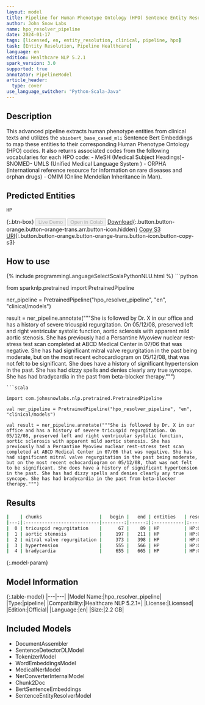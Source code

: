 ```yaml
---
layout: model
title: Pipeline for Human Phenotype Ontology (HPO) Sentence Entity Resolver
author: John Snow Labs
name: hpo_resolver_pipeline
date: 2024-01-17
tags: [licensed, en, entity_resolution, clinical, pipeline, hpo]
task: [Entity Resolution, Pipeline Healthcare]
language: en
edition: Healthcare NLP 5.2.1
spark_version: 3.0
supported: true
annotator: PipelineModel
article_header:
  type: cover
use_language_switcher: "Python-Scala-Java"
---
```


## Description

This advanced pipeline extracts human phenotype entities from clinical texts and utilizes the `sbiobert_base_cased_mli` Sentence Bert Embeddings to map these entities to their corresponding Human Phenotype Ontology (HPO) codes. It also returns associated codes from the following vocabularies for each HPO code: - MeSH (Medical Subject Headings)- SNOMED- UMLS (Unified Medical Language System ) - ORPHA (international reference resource for information on rare diseases and orphan drugs) - OMIM (Online Mendelian Inheritance in Man).

## Predicted Entities

`HP`

{:.btn-box}
<button class="button button-orange" disabled>Live Demo</button>
<button class="button button-orange" disabled>Open in Colab</button>
[Download](https://s3.amazonaws.com/auxdata.johnsnowlabs.com/clinical/models/hpo_resolver_pipeline_en_5.2.1_3.0_1705513067470.zip){:.button.button-orange.button-orange-trans.arr.button-icon.hidden}
[Copy S3 URI](s3://auxdata.johnsnowlabs.com/clinical/models/hpo_resolver_pipeline_en_5.2.1_3.0_1705513067470.zip){:.button.button-orange.button-orange-trans.button-icon.button-copy-s3}

## How to use



<div class="tabs-box" markdown="1">
{% include programmingLanguageSelectScalaPythonNLU.html %}
```python

from sparknlp.pretrained import PretrainedPipeline

ner_pipeline = PretrainedPipeline("hpo_resolver_pipeline", "en", "clinical/models")

result = ner_pipeline.annotate("""She is followed by Dr. X in our office and has a history of severe tricuspid regurgitation. On 05/12/08, preserved left and right ventricular systolic function, aortic sclerosis with apparent mild aortic stenosis. She has previously had a Persantine Myoview nuclear rest-stress test scan completed at ABCD Medical Center in 07/06 that was negative. She has had significant mitral valve regurgitation in the past being moderate, but on the most recent echocardiogram on 05/12/08, that was not felt to be significant. She does have a history of significant hypertension in the past. She has had dizzy spells and denies clearly any true syncope. She has had bradycardia in the past from beta-blocker therapy.""")

```
```scala

import com.johnsnowlabs.nlp.pretrained.PretrainedPipeline

val ner_pipeline = PretrainedPipeline("hpo_resolver_pipeline", "en", "clinical/models")

val result = ner_pipeline.annotate("""She is followed by Dr. X in our office and has a history of severe tricuspid regurgitation. On 05/12/08, preserved left and right ventricular systolic function, aortic sclerosis with apparent mild aortic stenosis. She has previously had a Persantine Myoview nuclear rest-stress test scan completed at ABCD Medical Center in 07/06 that was negative. She has had significant mitral valve regurgitation in the past being moderate, but on the most recent echocardiogram on 05/12/08, that was not felt to be significant. She does have a history of significant hypertension in the past. She has had dizzy spells and denies clearly any true syncope. She has had bradycardia in the past from beta-blocker therapy.""")

```
</div>

## Results

```bash
|    | chunks                     |   begin |   end | entities   | resolutions   | description                | all_codes                                                                                                                                                                                                                                                                                                                                                                                                                                                                                                                                                                                                                                                                                                                                                                                                                                                                                                                                                 |
|---:|:---------------------------|--------:|------:|:-----------|:--------------|:---------------------------|:----------------------------------------------------------------------------------------------------------------------------------------------------------------------------------------------------------------------------------------------------------------------------------------------------------------------------------------------------------------------------------------------------------------------------------------------------------------------------------------------------------------------------------------------------------------------------------------------------------------------------------------------------------------------------------------------------------------------------------------------------------------------------------------------------------------------------------------------------------------------------------------------------------------------------------------------------------|
|  0 | tricuspid regurgitation    |      67 |    89 | HP         | HP:0005180    | tricuspid regurgitation    | MSH:D014262||SNOMED:111287006||UMLS:C0040961||ORPHA:228410:::MSH:D014264||SNOMED:49915006||UMLS:C0040963||ORPHA:391641:::MSH:D014263||SNOMED:253383003||UMLS:C0040962||ORPHA:1101:::UMLS:C4025753||ORPHA:1759:::UMLS:C4255215||ORPHA:1724::::::MSH:D018785||SNOMED:253455004,63042009||UMLS:C0243002||ORPHA:391641::::::::::::UMLS:C4023292||ORPHA:1880:::MSH:D008944||SNOMED:48724000||UMLS:C0026266,C3551535||ORPHA:363700:::MSH:D004437||SNOMED:204357006||UMLS:C0013481||ORPHA:466791:::MSH:D001022||SNOMED:60234000||UMLS:C0003504||ORPHA:2181::::::MSH:C562388||SNOMED:72352009||UMLS:C0149630||ORPHA:1772:::UMLS:C4023294||ORPHA:2255                                                                                                                                                                                                                                                                                                              |
|  1 | aortic stenosis            |     197 |   211 | HP         | HP:0001650    | aortic stenosis            | MSH:D001024||SNOMED:60573004||UMLS:C0003507||ORPHA:536471:::MSH:D001020||SNOMED:204368006||UMLS:C0340375||ORPHA:1052:::MSH:D021921||SNOMED:268185002||UMLS:C0003499||ORPHA:391665:::UMLS:C1848978||ORPHA:3191:::UMLS:C3887554||OMIM:229310:::MSH:D023921||SNOMED:233970002||UMLS:C0242231||ORPHA:75565:::SNOMED:218728005||UMLS:C0152419||ORPHA:2255:::SNOMED:68109007||UMLS:C0038449||ORPHA:565:::MSH:D001022||SNOMED:60234000||UMLS:C0003504||ORPHA:2181:::MSH:D016893||SNOMED:64586002||UMLS:C0007282||ORPHA:536532:::SNOMED:54160000||UMLS:C2239253||ORPHA:1054:::MSH:D001014||SNOMED:67362008||UMLS:C0003486||ORPHA:1777:::SNOMED:81817003||UMLS:C0155733||ORPHA:412:::MSH:D017545||SNOMED:433068007||UMLS:C0162872||ORPHA:536467:::MSH:C562942||SNOMED:250978003||UMLS:C0428791||ORPHA:2072:::SNOMED:251036003||UMLS:C0238669||ORPHA:231160:::                                                                                                      |
|  2 | mitral valve regurgitation |     373 |   398 | HP         | HP:0001653    | mitral valve regurgitation | MSH:D008944||SNOMED:48724000||UMLS:C0026266,C3551535||ORPHA:363700:::MSH:D008946||SNOMED:79619009||UMLS:C0026269||ORPHA:2248:::UMLS:C4025759||ORPHA:1724:::MSH:D008945||SNOMED:409712001,8074002||UMLS:C0026267||ORPHA:536467:::::::::MSH:D001022||SNOMED:60234000||UMLS:C0003504||ORPHA:2181::::::MSH:D014262||SNOMED:111287006||UMLS:C0040961||ORPHA:228410:::SNOMED:473372009||UMLS:C0919718||ORPHA:363618::::::UMLS:C1835130||OMIM:154700:::SNOMED:23063005||UMLS:C0344760||ORPHA:2248::::::SNOMED:253402005||UMLS:C0344770:::UMLS:C4021142                                                                                                                                                                                                                                                                                                                                                                                                           |
|  3 | hypertension               |     555 |   566 | HP         | HP:0000822    | hypertension               | MSH:D006973||SNOMED:24184005,38341003||UMLS:C0020538,C0497247||ORPHA:231160:::SNOMED:112222000||UMLS:C0234708||ORPHA:280921:::UMLS:C1857175||OMIM:171300:::SNOMED:706882009||UMLS:C0020546||ORPHA:94093:::MSH:D006975||SNOMED:34742003||UMLS:C0020541||ORPHA:228426:::MSH:D006976,D065627||SNOMED:11399002,697898008,70995007||UMLS:C0020542,C2973725,C3203102||ORPHA:79282:::MSH:D006978||SNOMED:123799005||UMLS:C0020545||ORPHA:3472:::MSH:D019586||SNOMED:271719001||UMLS:C0151740||ORPHA:247525:::MSH:D006983||SNOMED:271607001,29966009||UMLS:C0020555||ORPHA:79277:::SNOMED:288250001||UMLS:C0565599||ORPHA:439167:::UMLS:C3277940||ORPHA:93400:::MSH:D006937||SNOMED:13644009,166830008||UMLS:C0020443,C0595929||ORPHA:79237:::UMLS:C1846345,C3150267||ORPHA:89938:::UMLS:C1504382||OMIM:178600:::UMLS:C2265792||ORPHA:99736:::SNOMED:253920006||UMLS:C0431810||ORPHA:2346:::MSH:D058437||SNOMED:6962006||UMLS:C0152132||ORPHA:94080:::ORPHA:79259 |
|  4 | bradycardia                |     655 |   665 | HP         | HP:0001662    | bradycardia                | MSH:D001919||SNOMED:48867003||UMLS:C0428977||ORPHA:330001:::SNOMED:49710005||UMLS:C0085610||ORPHA:439232:::MSH:D018476||SNOMED:399317006||UMLS:C0233565||ORPHA:33069::::::MSH:D007007||SNOMED:45004005||UMLS:C0020620||ORPHA:69085:::ORPHA:2388::::::::::::MSH:D007022||SNOMED:45007003||UMLS:C0020649||ORPHA:556030:::MSH:D012021||SNOMED:103254005||UMLS:C0151572||ORPHA:280071:::MSH:D007024||SNOMED:28651003||UMLS:C0020651||ORPHA:556030:::SNOMED:405946002||UMLS:C0700078||ORPHA:370079:::MSH:D018476||SNOMED:255385008,43994002||UMLS:C0086439||ORPHA:280071:::ORPHA:300373:::SNOMED:3006004||UMLS:C0234428||ORPHA:29822                                                                                                                                                                                                                                                                                                                           |
```

{:.model-param}
## Model Information

{:.table-model}
|---|---|
|Model Name:|hpo_resolver_pipeline|
|Type:|pipeline|
|Compatibility:|Healthcare NLP 5.2.1+|
|License:|Licensed|
|Edition:|Official|
|Language:|en|
|Size:|2.2 GB|

## Included Models

- DocumentAssembler
- SentenceDetectorDLModel
- TokenizerModel
- WordEmbeddingsModel
- MedicalNerModel
- NerConverterInternalModel
- Chunk2Doc
- BertSentenceEmbeddings
- SentenceEntityResolverModel